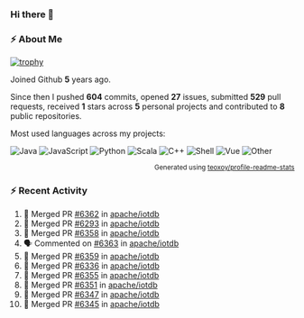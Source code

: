 ### Hi there 👋

### :zap: About Me

[![trophy](https://github-profile-trophy.vercel.app/?username=HTHou&theme=onedark)](https://github.com/ryo-ma/github-profile-trophy)
   
Joined Github **5** years ago.

Since then I pushed **604** commits, opened **27** issues, submitted **529** pull requests, received **1** stars across **5** personal projects and contributed to **8** public repositories.

Most used languages across my projects:

![Java](https://img.shields.io/static/v1?style=flat-square&label=%E2%A0%80&color=555&labelColor=%23b07219&message=Java%EF%B8%B194.4%25)
![JavaScript](https://img.shields.io/static/v1?style=flat-square&label=%E2%A0%80&color=555&labelColor=%23f1e05a&message=JavaScript%EF%B8%B11.4%25)
![Python](https://img.shields.io/static/v1?style=flat-square&label=%E2%A0%80&color=555&labelColor=%233572A5&message=Python%EF%B8%B10.7%25)
![Scala](https://img.shields.io/static/v1?style=flat-square&label=%E2%A0%80&color=555&labelColor=%23c22d40&message=Scala%EF%B8%B10.6%25)
![C++](https://img.shields.io/static/v1?style=flat-square&label=%E2%A0%80&color=555&labelColor=%23f34b7d&message=C%2B%2B%EF%B8%B10.6%25)
![Shell](https://img.shields.io/static/v1?style=flat-square&label=%E2%A0%80&color=555&labelColor=%2389e051&message=Shell%EF%B8%B10.4%25)
![Vue](https://img.shields.io/static/v1?style=flat-square&label=%E2%A0%80&color=555&labelColor=%2341b883&message=Vue%EF%B8%B10.3%25)
![Other](https://img.shields.io/static/v1?style=flat-square&label=%E2%A0%80&color=555&labelColor=%23ededed&message=Other%EF%B8%B11.2%25)

<p align="right"><sub>Generated using <a href="https://github.com/marketplace/actions/profile-readme-stats">teoxoy/profile-readme-stats</a></sub></p>


<!--![](https://github.com/HTHou/HTHou/blob/output/github-contribution-grid-snake.svg)-->

<!--![Haonan Hou's github stats](https://github-readme-stats.vercel.app/api?username=HTHou&count_private=true&show_icons=true&theme=onedark)-->

<!--![Haonan Hou's wakatime stats](https://github-readme-stats.vercel.app/api/wakatime?username=HTHou&layout=compact&theme=onedark)-->

<!--![Top Langs](https://github-readme-stats.vercel.app/api/top-langs/?username=HTHou&theme=onedark&layout=compact)-->

### :zap: Recent Activity
<!--START_SECTION:activity-->
1. 🎉 Merged PR [#6362](https://github.com/apache/iotdb/pull/6362) in [apache/iotdb](https://github.com/apache/iotdb)
2. 🎉 Merged PR [#6293](https://github.com/apache/iotdb/pull/6293) in [apache/iotdb](https://github.com/apache/iotdb)
3. 🎉 Merged PR [#6358](https://github.com/apache/iotdb/pull/6358) in [apache/iotdb](https://github.com/apache/iotdb)
4. 🗣 Commented on [#6363](https://github.com/apache/iotdb/issues/6363) in [apache/iotdb](https://github.com/apache/iotdb)
5. 🎉 Merged PR [#6359](https://github.com/apache/iotdb/pull/6359) in [apache/iotdb](https://github.com/apache/iotdb)
6. 🎉 Merged PR [#6336](https://github.com/apache/iotdb/pull/6336) in [apache/iotdb](https://github.com/apache/iotdb)
7. 🎉 Merged PR [#6355](https://github.com/apache/iotdb/pull/6355) in [apache/iotdb](https://github.com/apache/iotdb)
8. 🎉 Merged PR [#6351](https://github.com/apache/iotdb/pull/6351) in [apache/iotdb](https://github.com/apache/iotdb)
9. 🎉 Merged PR [#6347](https://github.com/apache/iotdb/pull/6347) in [apache/iotdb](https://github.com/apache/iotdb)
10. 🎉 Merged PR [#6345](https://github.com/apache/iotdb/pull/6345) in [apache/iotdb](https://github.com/apache/iotdb)
<!--END_SECTION:activity-->

<!--
**HTHou/HTHou** is a ✨ _special_ ✨ repository because its `README.md` (this file) appears on your GitHub profile.

Here are some ideas to get you started:

- 🔭 I’m currently working on ...
- 🌱 I’m currently learning ...
- 👯 I’m looking to collaborate on ...
- 🤔 I’m looking for help with ...
- 💬 Ask me about ...
- 📫 How to reach me: ...
- 😄 Pronouns: ...
- ⚡ Fun fact: ...
-->

